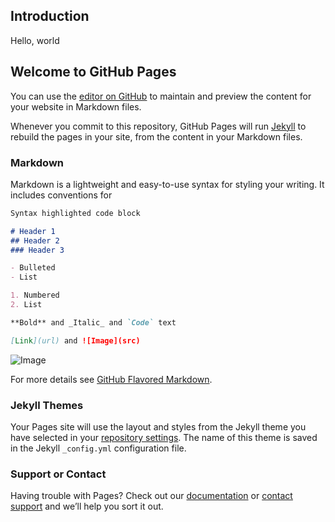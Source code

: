 ## Introduction
Hello, world

## Welcome to GitHub Pages

You can use the [editor on GitHub](https://github.com/StAugust/staugust.github.io/edit/master/README.md) to maintain and preview the content for your website in Markdown files.

Whenever you commit to this repository, GitHub Pages will run [Jekyll](https://jekyllrb.com/) to rebuild the pages in your site, from the content in your Markdown files.

### Markdown

Markdown is a lightweight and easy-to-use syntax for styling your writing. It includes conventions for

```markdown
Syntax highlighted code block

# Header 1
## Header 2
### Header 3

- Bulleted
- List

1. Numbered
2. List

**Bold** and _Italic_ and `Code` text

[Link](url) and ![Image](src)
```

![Image](http://imglf2.nosdn.127.net/img/SjlrOFRHeWhVT2dIQ1hucHBBNzVxZDZvY1hNQzZxVFVsRUNLbDBEYTE1TDBCUzlYQmVSOE1BPT0.jpg?imageView&thumbnail=500x0&quality=96&stripmeta=0&type=jpg)

For more details see [GitHub Flavored Markdown](https://guides.github.com/features/mastering-markdown/).

### Jekyll Themes

Your Pages site will use the layout and styles from the Jekyll theme you have selected in your [repository settings](https://github.com/StAugust/staugust.github.io/settings). The name of this theme is saved in the Jekyll `_config.yml` configuration file.

### Support or Contact

Having trouble with Pages? Check out our [documentation](https://help.github.com/categories/github-pages-basics/) or [contact support](https://github.com/contact) and we’ll help you sort it out.
